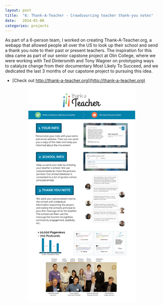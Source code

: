 ```yaml
---
layout: post
title:  "6: Thank-A-Teacher - Crowdsourcing teacher thank-you notes"
date:   2014-01-06
categories: projects
---
```


As part of a 6-person team, I worked on creating Thank-A-Teacher.org, a webapp that allowed people all over the US to look up their school and send a thank you note to their past or present teachers. The inspiration for this idea came as part of our senior capstone project at Olin College, where we were working with Ted Dintersmith and Tony Wagner on prototyping ways to catalyze change from their documentary Most Likely To Succeed, and we dedicated the last 3 months of our capstone project to pursuing this idea.

* [Check out http://thank-a-teacher.org](http://thank-a-teacher.org)

<center><img src="images/projects/thankateacherposter.jpg" width="70%"></center>